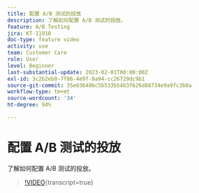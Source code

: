 ```yaml
---
title: 配置 A/B 测试的投放
description: 了解如何配置 A/B 测试的投放。
feature: A/B Testing
jira: KT-11910
doc-type: feature video
activity: use
team: Customer Care
role: User
level: Beginner
last-substantial-update: 2023-02-01T00:00:00Z
exl-id: 3c2b2eb0-7f06-4e9f-8a94-cc26729dc9b1
source-git-commit: 35e036486c5b533b54b3f626d88734e9a9fc3b8a
workflow-type: tm+mt
source-wordcount: '34'
ht-degree: 94%

---
```


# 配置 A/B 测试的投放

了解如何配置 A/B 测试的投放。

>[!VIDEO](https://video.tv.adobe.com/v/3415929?quality=12&learn=on){transcript=true}
